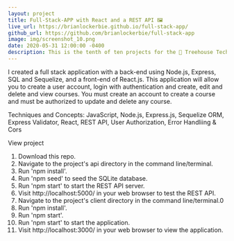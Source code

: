 ```yaml
---
layout: project
title: Full-Stack-APP with React and a REST API 🖼️
live_url: https://brianlockerbie.github.io/full-stack-app/
github_url: https://github.com/brianlockerbie/full-stack-app
image: img/screenshot_10.png
date: 2020-05-31 12:00:00 -0400
description: This is the tenth of ten projects for the 🏡 Treehouse TechDegree Full Stack JavaScript. 
---
```

I created a full stack application with a back-end using Node.js, Express, SQL and Sequelize, and a front-end of React.js. This application will allow you to create a user account, login with authentication and create, edit and delete and view courses. You must create an account to create a course and must be authorized to update and delete any course.

Techniques and Concepts: JavaScript, Node.js, Express.js, Sequelize ORM, Express Validator, React, REST API, User Authorization, Error Handliing & Cors

View project
1. Download this repo.
2. Navigate to the project's api directory in the command line/terminal.
3. Run 'npm install'.
4. Run 'npm seed' to seed the SQLite database.
5. Run 'npm start' to start the REST API server.
6. Visit http://localhost:5000/ in your web browser to test the REST API.
7. Navigate to the project's client directory in the command line/terminal.0
8. Run 'npm install'.
9. Run 'npm start'.
10. Run 'npm start' to start the application.
11. Visit http://localhost:3000/ in your web browser to view the application.